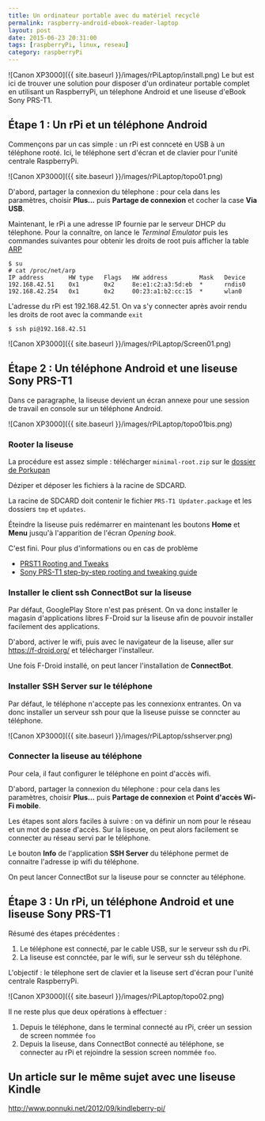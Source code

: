 ```yaml
---
title: Un ordinateur portable avec du matériel recyclé
permalink: raspberry-android-ebook-reader-laptop
layout: post
date: 2015-06-23 20:31:00
tags: [raspberryPi, linux, reseau]
category: raspberryPi
---
```


![Canon XP3000]({{ site.baseurl }}/images/rPiLaptop/install.png)
Le but est ici de trouver une solution pour disposer d'un ordinateur portable
complet en utilisant un RaspberryPi, 
un télephone Android et
une liseuse d'eBook Sony PRS-T1.

## Étape 1 : Un rPi et un téléphone Android

Commençons par un cas simple : un rPi est connceté en USB à un téléphone rooté.
Ici, le téléphone sert d'écran et de clavier pour l'unité centrale RaspberryPi.

![Canon XP3000]({{ site.baseurl }}/images/rPiLaptop/topo01.png)

D'abord, partager la connexion du télephone : pour cela dans les paramètres,
choisir **Plus...** puis **Partage de connexion** et cocher la case **Via USB**.

Maintenant, le rPi a une adresse IP fournie par le serveur DHCP du télephone.
Pour la connaître, on lance le *Terminal Emulator* puis les commandes suivantes 
pour obtenir les droits de root puis afficher la table 
[ARP](https://fr.wikipedia.org/wiki/Address_Resolution_Protocol)

```
$ su
# cat /proc/net/arp
IP address       HW type   Flags   HW address         Mask   Device
192.168.42.51    0x1       0x2     8e:e1:c2:a3:5d:eb  *      rndis0
192.168.42.254   0x1       0x2     00:23:a1:b2:cc:15  *      wlan0
```

L'adresse du rPi est 192.168.42.51. On va s'y connecter après avoir rendu les
droits de root avec la commande `exit`

```
$ ssh pi@192.168.42.51
```

![Canon XP3000]({{ site.baseurl }}/images/rPiLaptop/Screen01.png)

## Étape 2 : Un téléphone Android et une liseuse Sony PRS-T1 

Dans ce paragraphe, la liseuse devient un écran annexe pour une session de
travail en console sur un téléphone Android.

![Canon XP3000]({{ site.baseurl }}/images/rPiLaptop/topo01bis.png)

### Rooter la liseuse

La procédure est assez simple : télécharger `minimal-root.zip` sur le 
[dossier de Porkupan](http://projects.mobileread.com/reader/users/porkupan/PRST1/flash_packages/)

Déziper et déposer les fichiers à la racine de SDCARD.

La racine de SDCARD doit contenir le fichier `PRS-T1 Updater.package` et 
les dossiers `tmp` et `updates`.

Éteindre la liseuse puis redémarrer en maintenant les boutons **Home** et **Menu**
jusqu'à l'apparition de l'écran *Opening book*.

C'est fini. Pour plus d'informations ou en cas de problème 

- [PRST1 Rooting and Tweaks](http://wiki.mobileread.com/wiki/PRST1_Rooting_and_Tweaks)
- [Sony PRS-T1 step-by-step rooting and tweaking guide](http://www.mobileread.com/forums/showthread.php?t=184646)


### Installer le client ssh ConnectBot sur la liseuse

Par défaut, GooglePlay Store n'est pas présent. On va donc installer le magasin d'applications libres F-Droid sur
la liseuse afin de pouvoir installer facilement des applications.

D'abord, activer le wifi, puis avec le navigateur de la liseuse, aller sur
https://f-droid.org/ et télécharger l'installeur.

Une fois F-Droid installé, on peut lancer l'installation de **ConnectBot**.

### Installer SSH Server sur le téléphone

Par défaut, le téléphone n'accepte pas les connexionx entrantes. On va donc 
installer un serveur ssh pour que la liseuse puisse se conncter au téléphone.

![Canon XP3000]({{ site.baseurl }}/images/rPiLaptop/sshserver.png)

### Connecter la liseuse au téléphone

Pour cela, il faut configurer le téléphone en point d'accès wifi.

D'abord, partager la connexion du télephone : pour cela dans les paramètres,
choisir **Plus...** puis **Partage de connexion** et
**Point d'accès Wi-Fi mobile**.

Les étapes sont alors faciles à suivre : on va définir un nom pour le réseau et
un mot de passe d'accès.  Sur la liseuse, on peut alors facilement se connecter
au réseau servi par le téléphone.

Le bouton **Info** de l'application **SSH Server** du téléphone permet de 
connaitre l'adresse ip wifi du téléphone.

On peut lancer ConnectBot sur la liseuse pour se conncter au téléphone.


## Étape 3 : Un rPi, un téléphone Android et une liseuse Sony PRS-T1

Résumé des étapes précédentes :

1. Le téléphone est connecté, par le cable USB, sur le serveur ssh du rPi.
2. La liseuse est connctée, par le wifi, sur le serveur ssh du téléphone.

L'objectif : le télephone sert de clavier et la liseuse sert d'écran pour
l'unité centrale RaspberryPi.

![Canon XP3000]({{ site.baseurl }}/images/rPiLaptop/topo02.png)

Il ne reste plus que deux opérations à effectuer :

1. Depuis le téléphone, dans le terminal connecté au rPi, créer un session de
   screen nommée `foo`
2. Depuis la liseuse, dans ConnectBot connecté au téléphone, se connecter au rPi
   et rejoindre la session screen nommée `foo`.

   
## Un article sur le même sujet avec une liseuse Kindle

http://www.ponnuki.net/2012/09/kindleberry-pi/

